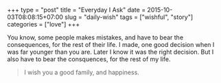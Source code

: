 +++
type   = "post"
title  = "Everyday I Ask"
date   = 2015-10-03T08:08:15+07:00
slug   = "daily-wish"
tags   = ["wishful", "story"]
categories = ["love"]
+++

You know, some people makes mistakes,
and have to bear the consequences, for the rest of their life.
I made, one good decision when I was far younger than you are.
Later I know it was the right decision.
But I also have to bear the consquences, for the rest of my life.

> I wish you a good family, and happiness.
